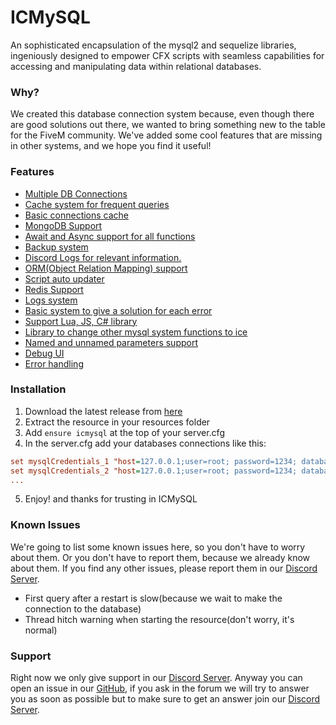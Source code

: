 # ICMySQL
An sophisticated encapsulation of the mysql2 and sequelize libraries, ingeniously designed to empower CFX scripts with seamless capabilities for accessing and manipulating data within relational databases.
### Why?
We created this database connection system because, even though there are good solutions out there, we wanted to bring something new to the table for the FiveM community. We've added some cool features that are missing in other systems, and we hope you find it useful!
### Features
- [Multiple DB Connections](docs/features/MultipleDB.mkd)
- [Cache system for frequent queries](docs/features/CacheSystem.mkd)
- [Basic connections cache](docs/features/BasicCache.mkd)
- [MongoDB Support](docs/features/MongoDB.mkd)
- [Await and Async support for all functions](docs/features/AwaitAsync.mkd)
- [Backup system](docs/features/BackupSystem.mkd)
- [Discord Logs for relevant information.](docs/features/DiscordLogs.mkd)
- [ORM(Object Relation Mapping) support](docs/features/ORM.mkd)
- [Script auto updater](docs/features/ScriptUpdater.mkd)
- [Redis Support](docs/features/Redis.mkd)
- [Logs system](docs/features/LogsSystem.mkd)
- [Basic system to give a solution for each error](docs/features/BasicErrorSystem.mkd)
- [Support Lua, JS, C# library](docs/features/SupportLuaJS.mkd)
- [Library to change other mysql system functions to ice](docs/features/ChangeOtherSystem.mkd)
- [Named and unnamed parameters support](docs/features/NamedParameters.mkd)
- [Debug UI](docs/features/DebugUI.mkd)
- [Error handling](docs/features/ErrorHandling.mkd)
### Installation
1. Download the latest release from [here](https://github.com/IceClusters/icmysql/releases/latest)
2. Extract the resource in your resources folder
3. Add `ensure icmysql` at the top of your server.cfg
4. In the server.cfg add your databases connections like this:
```cfg
set mysqlCredentials_1 "host=127.0.0.1;user=root; password=1234; database=fxserver; port=3306"
set mysqlCredentials_2 "host=127.0.0.1;user=root; password=1234; database=fxserver; port=3306"
...
```
5. Enjoy! and thanks for trusting in ICMySQL
### Known Issues
We're going to list some known issues here, so you don't have to worry about them. Or you don't have to report them, because we already know about them. If you find any other issues, please report them in our [Discord Server](https://discord.gg/3DhEgXAX2U). 
- First query after a restart is slow(because we wait to make the connection to the database)
- Thread hitch warning when starting the resource(don't worry, it's normal)
### Support
Right now we only give support in our [Discord Server](https://discord.gg/3DhEgXAX2U). Anyway you can open an issue in our [GitHub](https://github.com/IceClusters/icmysql/issues), if you ask in the forum we will try to answer you as soon as possible but to make sure to get an answer join our [Discord Server](https://discord.gg/3DhEgXAX2U).